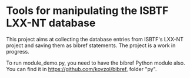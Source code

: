 # Tools for manipulating the ISBTF LXX-NT database

This project aims at collecting the database entries from ISBTF's LXX-NT
project and saving them as bibref statements. The project is a work in progress.

To run module_demo.py, you need to have the bibref Python module also.
You can find it in https://github.com/kovzol/bibref, folder "py".
